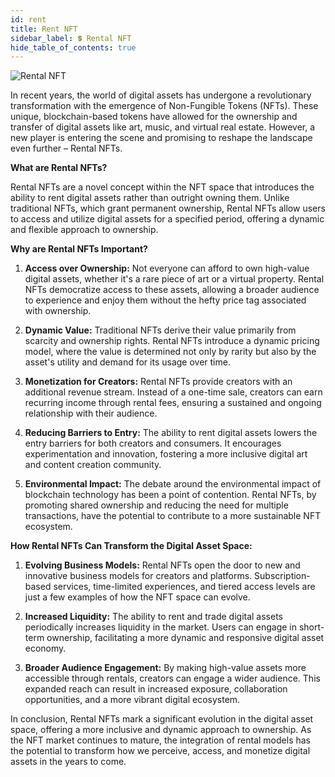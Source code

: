 ```yaml
---
id: rent
title: Rent NFT
sidebar_label: 💲 Rental NFT
hide_table_of_contents: true
---
```


![Rental NFT](/img/guide/utility/rental-dripverse.png)

In recent years, the world of digital assets has undergone a revolutionary transformation with the emergence of Non-Fungible Tokens (NFTs). These unique, blockchain-based tokens have allowed for the ownership and transfer of digital assets like art, music, and virtual real estate. However, a new player is entering the scene and promising to reshape the landscape even further – Rental NFTs.

**What are Rental NFTs?**

Rental NFTs are a novel concept within the NFT space that introduces the ability to rent digital assets rather than outright owning them. Unlike traditional NFTs, which grant permanent ownership, Rental NFTs allow users to access and utilize digital assets for a specified period, offering a dynamic and flexible approach to ownership.

**Why are Rental NFTs Important?**

1. **Access over Ownership:** Not everyone can afford to own high-value digital assets, whether it's a rare piece of art or a virtual property. Rental NFTs democratize access to these assets, allowing a broader audience to experience and enjoy them without the hefty price tag associated with ownership.

2. **Dynamic Value:** Traditional NFTs derive their value primarily from scarcity and ownership rights. Rental NFTs introduce a dynamic pricing model, where the value is determined not only by rarity but also by the asset's utility and demand for its usage over time.

3. **Monetization for Creators:** Rental NFTs provide creators with an additional revenue stream. Instead of a one-time sale, creators can earn recurring income through rental fees, ensuring a sustained and ongoing relationship with their audience.

4. **Reducing Barriers to Entry:** The ability to rent digital assets lowers the entry barriers for both creators and consumers. It encourages experimentation and innovation, fostering a more inclusive digital art and content creation community.

5. **Environmental Impact:** The debate around the environmental impact of blockchain technology has been a point of contention. Rental NFTs, by promoting shared ownership and reducing the need for multiple transactions, have the potential to contribute to a more sustainable NFT ecosystem.

**How Rental NFTs Can Transform the Digital Asset Space:**

1. **Evolving Business Models:** Rental NFTs open the door to new and innovative business models for creators and platforms. Subscription-based services, time-limited experiences, and tiered access levels are just a few examples of how the NFT space can evolve.

2. **Increased Liquidity:** The ability to rent and trade digital assets periodically increases liquidity in the market. Users can engage in short-term ownership, facilitating a more dynamic and responsive digital asset economy.

3. **Broader Audience Engagement:** By making high-value assets more accessible through rentals, creators can engage a wider audience. This expanded reach can result in increased exposure, collaboration opportunities, and a more vibrant digital ecosystem.

In conclusion, Rental NFTs mark a significant evolution in the digital asset space, offering a more inclusive and dynamic approach to ownership. As the NFT market continues to mature, the integration of rental models has the potential to transform how we perceive, access, and monetize digital assets in the years to come.
